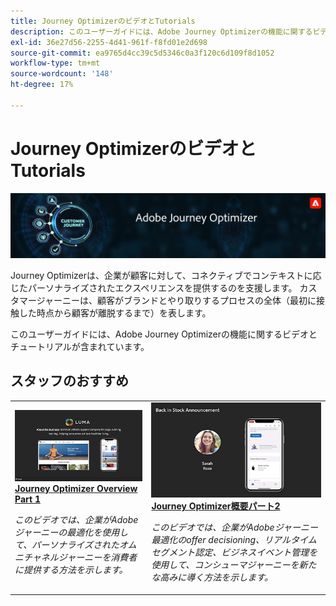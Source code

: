 ```yaml
---
title: Journey OptimizerのビデオとTutorials
description: このユーザーガイドには、Adobe Journey Optimizerの機能に関するビデオとチュートリアルが含まれています。
exl-id: 36e27d56-2255-4d41-961f-f8fd01e2d698
source-git-commit: ea9765d4cc39c5d5346c0a3f120c6d109f8d1052
workflow-type: tm+mt
source-wordcount: '148'
ht-degree: 17%

---
```



# Journey OptimizerのビデオとTutorials

![](./assets/ajo-banner.png)

Journey Optimizerは、企業が顧客に対して、コネクティブでコンテキストに応じたパーソナライズされたエクスペリエンスを提供するのを支援します。 カスタマージャーニーは、顧客がブランドとやり取りするプロセスの全体（最初に接触した時点から顧客が離脱するまで）を表します。

このユーザーガイドには、Adobe Journey Optimizerの機能に関するビデオとチュートリアルが含まれています。

## スタッフのおすすめ
<table>
<tr>
  <td>
    <a href="./introduction/journey-optimizer-overview-part-1.md">
      <img alt="Journey Optimizer概要第1部 — オムニチャネルジャーニーの配信（ビデオ）" src="./assets/334174.jpg"/>
    </a>
    <div>
      <a href="./introduction/journey-optimizer-overview-part-1.md">
    <strong>Journey Optimizer Overview Part 1  </strong>
    </a>
    </div>
    <p>
    <em>このビデオでは、企業がAdobeジャーニーの最適化を使用して、パーソナライズされたオムニチャネルジャーニーを消費者に提供する方法を示します。</em>
    <p>
  </td>
    <td>
    <a href="./introduction/journey-optimizer-overview-part-2.md">
      <img alt="Journey Optimizer概要第2部 — オムニチャネルジャーニーの配信（ビデオ）" src="./assets/334175.jpg"/>
    </a>
    <div>
      <a href="./introduction/journey-optimizer-overview-part-2.md">
    <strong>Journey Optimizer概要パート2  </strong>
    </a>
    </div>
    <p>
    <em>このビデオでは、企業がAdobeジャーニー最適化のoffer decisioning、リアルタイムセグメント認定、ビジネスイベント管理を使用して、コンシューマジャーニーを新たな高みに導く方法を示します。</em>
    <p>
  </td>
</table>




